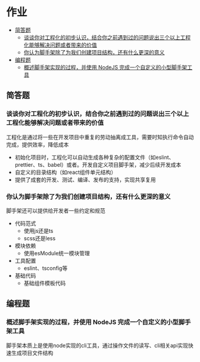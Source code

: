 # 作业
<!-- TOC -->

- [简答题](#简答题)
  - [谈谈你对工程化的初步认识，结合你之前遇到过的问题说出三个以上工程化能够解决问题或者带来的价值](#谈谈你对工程化的初步认识结合你之前遇到过的问题说出三个以上工程化能够解决问题或者带来的价值)
  - [你认为脚手架除了为我们创建项目结构，还有什么更深的意义](#你认为脚手架除了为我们创建项目结构还有什么更深的意义)
- [编程题](#编程题)
  - [概述脚手架实现的过程，并使用 NodeJS 完成一个自定义的小型脚手架工具](#概述脚手架实现的过程并使用-nodejs-完成一个自定义的小型脚手架工具)

<!-- /TOC -->
## 简答题

### 谈谈你对工程化的初步认识，结合你之前遇到过的问题说出三个以上工程化能够解决问题或者带来的价值

工程化是通过将一些在开发项目中重复的劳动抽离成工具，需要时知执行命令自动完成，提供效率，降低成本

- 初始化项目时，工程化可以自动生成各种复杂的配置文件（如eslint、prettier、ts、babel）或者。开发自定义项目脚手架，减少后续开发成本
- 自定义的目录结构（如react组件单元结构）
- 提供了成套的开发、测试、编译、发布的支持，实现共享复用

### 你认为脚手架除了为我们创建项目结构，还有什么更深的意义

脚手架还可以提供给开发者一些约定和规范

- 代码范式
  - 使用js还是ts
  - scss还是less
- 模块依赖
  - 使用esModule统一模块管理
- 工具配置
  - eslint、tsconfig等
- 基础代码
  - 基础组件模板代码

## 编程题

### 概述脚手架实现的过程，并使用 NodeJS 完成一个自定义的小型脚手架工具

脚手架本质上是使用node实现的cli工具，通过操作文件的读写、cli相关api实现快速生成项目文件结构